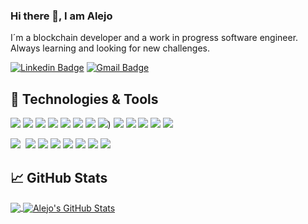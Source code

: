 ### Hi there 👋, I am Alejo

I´m a blockchain developer and a work in progress software engineer. Always learning and looking for new challenges.

[![Linkedin Badge](https://img.shields.io/badge/-AlejoLovallo-blue?style=plastic&logo=Linkedin&logoColor=white&link=https://www.linkedin.com/in/alejo-ezequiel-lovallo-3340b315b/)](https://www.linkedin.com/in/alejo-ezequiel-lovallo-3340b315b/)
[![Gmail Badge](https://img.shields.io/badge/-alejoe.lovallo@gmail.com-c14438?style=plastic&logo=Gmail&logoColor=white&link=mailto:alejoe.lovallo@gmail.com)](mailto:alejoe.lovallo@gmail.com)

## 🔧 Technologies & Tools
![](https://img.shields.io/badge/OS-Linux-informational?style=flat&logo=linux&logoColor=white&color=2bbc8a)
![](https://img.shields.io/badge/Code-Solidity-informational?style=flat&Color=white&color=2bbc8a)
![](https://img.shields.io/badge/Code-Hardhat-informational?style=flat&Color=white&color=2bbc8a)
![](https://img.shields.io/badge/Code-Graphql-informational?style=flat&logo=graphql&Color=white&color=2bbc8a)
![](https://img.shields.io/badge/Code-JavaScript-informational?style=flat&logo=javascript&logoColor=white&color=2bbc8a)
![](https://img.shields.io/badge/Code-React-informational?style=flat&logo=react&logoColor=white&color=2bbc8a)
![](https://img.shields.io/badge/Code-Redux-informational?style=flat&logo=redux&logoColor=white&color=2bbc8a)
![](https://img.shields.io/badge/Code-React_Router-informational?style=flat&logo=react-router&logoColor=white&color=2bbc8a))
![](https://img.shields.io/badge/Code-Node-informational?style=flat&logo=node.js&logoColor=white&color=2bbc8a)
![](https://img.shields.io/badge/Code-Express-informational?style=flat&Color=white&color=2bbc8a)
![](https://img.shields.io/badge/Code-Typescript-informational?style=flat&logo=typescript&logoColor=white&color=2bbc8a)
![](https://img.shields.io/badge/Code-HTML5-informational?style=flat&logo=html5&logoColor=white&color=2bbc8a)
![](https://img.shields.io/badge/Code-CSS3-informational?style=flat&logo=css3&logoColor=white&color=2bbc8a)

![](https://img.shields.io/badge/Tools-AWS-informational?style=flat&logo=aws&logoColor=white&color=2bbc8a)
![]()
![](https://img.shields.io/badge/Shell-Bash-informational?style=flat&logo=gnu-bash&logoColor=white&color=2bbc8a)
![](https://img.shields.io/badge/Tools-PostgreSQL-informational?style=flat&logo=postgresql&logoColor=white&color=2bbc8a)
![](https://img.shields.io/badge/Tools-MongoDB-informational?style=flat&logo=mongodb&logoColor=white&color=2bbc8a)
![](https://img.shields.io/badge/Tools-Docker-informational?style=flat&logo=docker&logoColor=white&color=2bbc8a)
![](https://img.shields.io/badge/Tools-Ubuntu-informational?style=flat&logo=ubuntu&logoColor=white&color=2bbc8a)
![](https://img.shields.io/badge/Cloud-Digital_Ocean-informational?style=flat&logo=digitalocean&logoColor=white&color=2bbc8a)
![](https://img.shields.io/badge/Cloud-Netlify-informational?style=flat&logo=netlify&logoColor=white&color=2bbc8a)

## &#x1f4c8; GitHub Stats

<a href="https://github.com/AlejoLovallo/AlejoLovallo">
  <img align="center" src="https://github-readme-stats.vercel.app/api/top-langs/?username=AlejoLovallo&hide=html,tex&layout=compact" />
</a>
<a href="https://github.com/AlejoLovallo">
  <img align="center" src="https://github-readme-stats.vercel.app/api?username=AlejoLovallo&count_private=true&show_icons=true&include_all_commits=true" alt="Alejo's GitHub Stats" />
</a>

<!-- ## 🏆 GitHub Trophies-->

<!-- [![trophy](https://github-profile-trophy.vercel.app/?username=mariano-aguero&theme=flat&column=7)](https://github.com/ryo-ma/github-profile-trophy)-->


<!-- icons with padding -->

[1.1]: http://i.imgur.com/0o48UoR.png (github icon with padding)

<!-- icons without padding -->

[1.2]: http://i.imgur.com/9I6NRUm.png (github icon without padding)
[2.2]: https://raw.githubusercontent.com/mariano-aguero/mariano-aguero/master/linkedin-3-16.png (LinkedIn icon without padding)


<!-- links to your social media accounts -->

[1]: https://github.com/AlejoLovallo
[2]: https://www.linkedin.com/in/alejo-ezequiel-lovallo-3340b315b/

